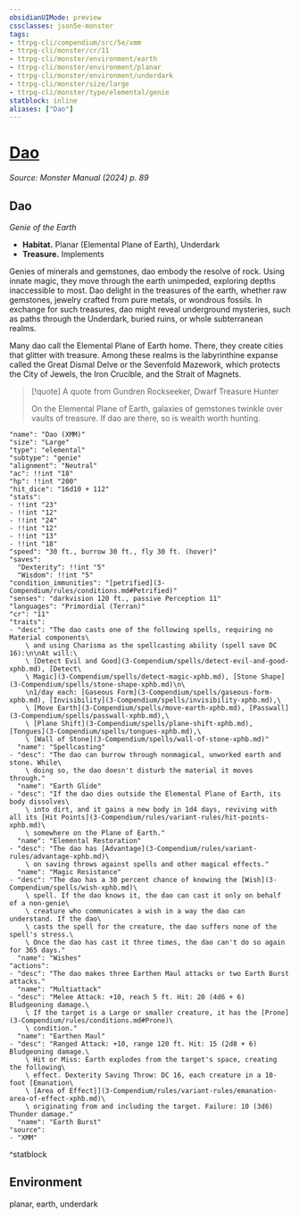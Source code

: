 ```yaml
---
obsidianUIMode: preview
cssclasses: json5e-monster
tags:
- ttrpg-cli/compendium/src/5e/xmm
- ttrpg-cli/monster/cr/11
- ttrpg-cli/monster/environment/earth
- ttrpg-cli/monster/environment/planar
- ttrpg-cli/monster/environment/underdark
- ttrpg-cli/monster/size/large
- ttrpg-cli/monster/type/elemental/genie
statblock: inline
aliases: ["Dao"]
---
```

# [Dao](3-Compendium\bestiary\elemental/dao-xmm.md)
*Source: Monster Manual (2024) p. 89*  

## Dao

*Genie of the Earth*

- **Habitat.** Planar (Elemental Plane of Earth), Underdark  
- **Treasure.** Implements  

Genies of minerals and gemstones, dao embody the resolve of rock. Using innate magic, they move through the earth unimpeded, exploring depths inaccessible to most. Dao delight in the treasures of the earth, whether raw gemstones, jewelry crafted from pure metals, or wondrous fossils. In exchange for such treasures, dao might reveal underground mysteries, such as paths through the Underdark, buried ruins, or whole subterranean realms.

Many dao call the Elemental Plane of Earth home. There, they create cities that glitter with treasure. Among these realms is the labyrinthine expanse called the Great Dismal Delve or the Sevenfold Mazework, which protects the City of Jewels, the Iron Crucible, and the Strait of Magnets.

> [!quote] A quote from Gundren Rockseeker, Dwarf Treasure Hunter  
> 
> On the Elemental Plane of Earth, galaxies of gemstones twinkle over vaults of treasure. If dao are there, so is wealth worth hunting.


```statblock
"name": "Dao (XMM)"
"size": "Large"
"type": "elemental"
"subtype": "genie"
"alignment": "Neutral"
"ac": !!int "18"
"hp": !!int "200"
"hit_dice": "16d10 + 112"
"stats":
- !!int "23"
- !!int "12"
- !!int "24"
- !!int "12"
- !!int "13"
- !!int "18"
"speed": "30 ft., burrow 30 ft., fly 30 ft. (hover)"
"saves":
  "Dexterity": !!int "5"
  "Wisdom": !!int "5"
"condition_immunities": "[petrified](3-Compendium/rules/conditions.md#Petrified)"
"senses": "darkvision 120 ft., passive Perception 11"
"languages": "Primordial (Terran)"
"cr": "11"
"traits":
- "desc": "The dao casts one of the following spells, requiring no Material components\
    \ and using Charisma as the spellcasting ability (spell save DC 16):\n\nAt will:\
    \ [Detect Evil and Good](3-Compendium/spells/detect-evil-and-good-xphb.md), [Detect\
    \ Magic](3-Compendium/spells/detect-magic-xphb.md), [Stone Shape](3-Compendium/spells/stone-shape-xphb.md)\n\
    \n1/day each: [Gaseous Form](3-Compendium/spells/gaseous-form-xphb.md), [Invisibility](3-Compendium/spells/invisibility-xphb.md),\
    \ [Move Earth](3-Compendium/spells/move-earth-xphb.md), [Passwall](3-Compendium/spells/passwall-xphb.md),\
    \ [Plane Shift](3-Compendium/spells/plane-shift-xphb.md), [Tongues](3-Compendium/spells/tongues-xphb.md),\
    \ [Wall of Stone](3-Compendium/spells/wall-of-stone-xphb.md)"
  "name": "Spellcasting"
- "desc": "The dao can burrow through nonmagical, unworked earth and stone. While\
    \ doing so, the dao doesn't disturb the material it moves through."
  "name": "Earth Glide"
- "desc": "If the dao dies outside the Elemental Plane of Earth, its body dissolves\
    \ into dirt, and it gains a new body in 1d4 days, reviving with all its [Hit Points](3-Compendium/rules/variant-rules/hit-points-xphb.md)\
    \ somewhere on the Plane of Earth."
  "name": "Elemental Restoration"
- "desc": "The dao has [Advantage](3-Compendium/rules/variant-rules/advantage-xphb.md)\
    \ on saving throws against spells and other magical effects."
  "name": "Magic Resistance"
- "desc": "The dao has a 30 percent chance of knowing the [Wish](3-Compendium/spells/wish-xphb.md)\
    \ spell. If the dao knows it, the dao can cast it only on behalf of a non-genie\
    \ creature who communicates a wish in a way the dao can understand. If the dao\
    \ casts the spell for the creature, the dao suffers none of the spell's stress.\
    \ Once the dao has cast it three times, the dao can't do so again for 365 days."
  "name": "Wishes"
"actions":
- "desc": "The dao makes three Earthen Maul attacks or two Earth Burst attacks."
  "name": "Multiattack"
- "desc": "Melee Attack: +10, reach 5 ft. Hit: 20 (4d6 + 6) Bludgeoning damage.\
    \ If the target is a Large or smaller creature, it has the [Prone](3-Compendium/rules/conditions.md#Prone)\
    \ condition."
  "name": "Earthen Maul"
- "desc": "Ranged Attack: +10, range 120 ft. Hit: 15 (2d8 + 6) Bludgeoning damage.\
    \ Hit or Miss: Earth explodes from the target's space, creating the following\
    \ effect. Dexterity Saving Throw: DC 16, each creature in a 10-foot [Emanation\
    \ [Area of Effect]](3-Compendium/rules/variant-rules/emanation-area-of-effect-xphb.md)\
    \ originating from and including the target. Failure: 10 (3d6) Thunder damage."
  "name": "Earth Burst"
"source":
- "XMM"
```
^statblock

## Environment

planar, earth, underdark